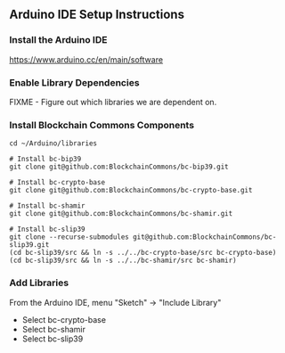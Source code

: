 ## Arduino IDE Setup Instructions

### Install the Arduino IDE

https://www.arduino.cc/en/main/software

### Enable Library Dependencies

FIXME - Figure out which libraries we are dependent on.

### Install Blockchain Commons Components

```
cd ~/Arduino/libraries

# Install bc-bip39
git clone git@github.com:BlockchainCommons/bc-bip39.git

# Install bc-crypto-base
git clone git@github.com:BlockchainCommons/bc-crypto-base.git

# Install bc-shamir
git clone git@github.com:BlockchainCommons/bc-shamir.git

# Install bc-slip39
git clone --recurse-submodules git@github.com:BlockchainCommons/bc-slip39.git
(cd bc-slip39/src && ln -s ../../bc-crypto-base/src bc-crypto-base)
(cd bc-slip39/src && ln -s ../../bc-shamir/src bc-shamir)
```

### Add Libraries

From the Arduino IDE, menu "Sketch" -> "Include Library"
* Select bc-crypto-base
* Select bc-shamir
* Select bc-slip39

